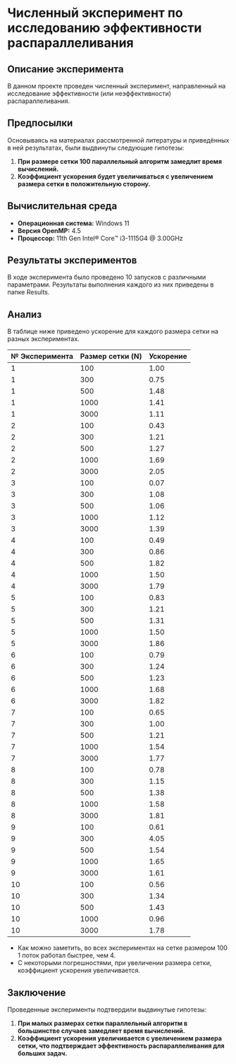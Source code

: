 # Численный эксперимент по исследованию эффективности распараллеливания

## Описание эксперимента

В данном проекте проведен численный эксперимент, направленный на исследование эффективности (или неэффективности) распараллеливания.

## Предпосылки

Основываясь на материалах рассмотренной литературы и приведённых в ней результатах, были выдвинуты следующие гипотезы:

1. **При размере сетки 100 параллельный алгоритм замедлит время вычислений.**
2. **Коэффициент ускорения будет увеличиваться с увеличением размера сетки в положительную сторону.**

## Вычислительная среда

- **Операционная система:** Windows 11
- **Версия OpenMP:** 4.5
- **Процессор:** 11th Gen Intel® Core™ i3-1115G4 @ 3.00GHz

## Результаты экспериментов

В ходе эксперимента было проведено 10 запусков с различными параметрами. Результаты выполнения каждого из них приведены в папке Results.

## Анализ

В таблице ниже приведено ускорение для каждого размера сетки на разных экспериментах.

| № Эксперимента | Размер сетки (N) | Ускорение |
|-----------------|-------------------|-----------|
| 1               | 100               | 1.00      |
| 1               | 300               | 0.75      |
| 1               | 500               | 1.48      |
| 1               | 1000              | 1.41      |
| 1               | 3000              | 1.11      |
| 2               | 100               | 0.43      |
| 2               | 300               | 1.21      |
| 2               | 500               | 1.27      |
| 2               | 1000              | 1.69      |
| 2               | 3000              | 2.05      |
| 3               | 100               | 0.07      |
| 3               | 300               | 1.08      |
| 3               | 500               | 1.06      |
| 3               | 1000              | 1.12      |
| 3               | 3000              | 1.39      |
| 4               | 100               | 0.49      |
| 4               | 300               | 0.86      |
| 4               | 500               | 1.82      |
| 4               | 1000              | 1.50      |
| 4               | 3000              | 1.79      |
| 5               | 100               | 0.83      |
| 5               | 300               | 1.21      |
| 5               | 500               | 1.31      |
| 5               | 1000              | 1.50      |
| 5               | 3000              | 1.86      |
| 6               | 100               | 0.79      |
| 6               | 300               | 1.24      |
| 6               | 500               | 1.23      |
| 6               | 1000              | 1.68      |
| 6               | 3000              | 1.82      |
| 7               | 100               | 0.65      |
| 7               | 300               | 1.00      |
| 7               | 500               | 1.21      |
| 7               | 1000              | 1.54      |
| 7               | 3000              | 1.77      |
| 8               | 100               | 0.78      |
| 8               | 300               | 1.15      |
| 8               | 500               | 1.38      |
| 8               | 1000              | 1.58      |
| 8               | 3000              | 1.81      |
| 9               | 100               | 0.61      |
| 9               | 300               | 4.05      |
| 9               | 500               | 1.54      |
| 9               | 1000              | 1.65      |
| 9               | 3000              | 1.61      |
| 10              | 100               | 0.56      |
| 10              | 300               | 1.34      |
| 10              | 500               | 1.43      |
| 10              | 1000              | 0.96      |
| 10              | 3000              | 1.78      |

- Как можно заметить, во всех экспериментах на сетке размером 100 1 поток работал быстрее, чем 4. 
- С некоторыми погрешностями, при увеличении размера сетки, коэффициент ускорения увеличивается.

## Заключение

Проведенные эксперименты подтвердили выдвинутые гипотезы:

1. **При малых размерах сетки параллельный алгоритм в большинстве случаев замедляет время вычислений.**
2. **Коэффициент ускорения увеличивается с увеличением размера сетки, что подтверждает эффективность распараллеливания для больших задач.**
